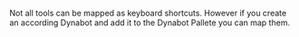 Not all tools can be mapped as keyboard shortcuts. However if you create an according Dynabot and add it to the Dynabot Pallete you can map them.
